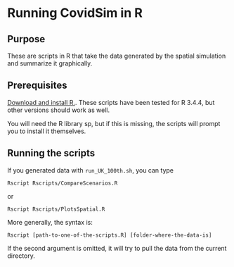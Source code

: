 # Running CovidSim in R

## Purpose

These are scripts in R that take the data generated by the spatial simulation
and summarize it graphically.

## Prerequisites

[Download and install R.](https://cran.r-project.org/). These scripts have been
tested for R 3.4.4, but other versions should work as well.

You will need the R library sp, but if this is missing, the scripts will prompt
you to install it themselves.

## Running the scripts

If you generated data with `run_UK_100th.sh`, you can type

```shell
Rscript Rscripts/CompareScenarios.R
```

or

```shell
Rscript Rscripts/PlotsSpatial.R
```

More generally, the syntax is:

```shell
Rscript [path-to-one-of-the-scripts.R] [folder-where-the-data-is]
```

If the second argument is omitted, it will try to pull the data from the
current directory.
